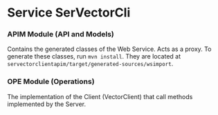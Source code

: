 # Service SerVectorCli


### APIM Module (API and Models)

Contains the generated classes of the Web Service. Acts as a proxy. To generate these classes, run `mvn install`. They are located at `servectorclientapim/target/generated-sources/wsimport`.

### OPE Module (Operations)

The implementation of the Client (VectorClient) that call methods implemented by the Server.
